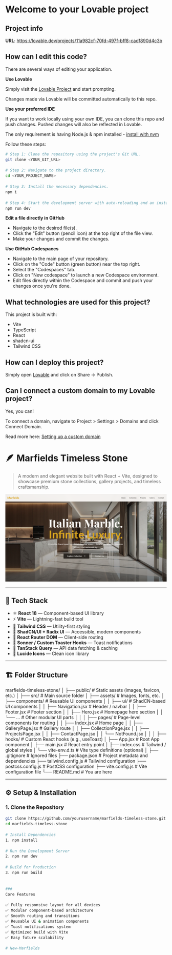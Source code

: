 # Welcome to your Lovable project

## Project info

**URL**: https://lovable.dev/projects/11a982cf-70fd-497f-bff8-cadf890d4c3b

## How can I edit this code?

There are several ways of editing your application.

**Use Lovable**

Simply visit the [Lovable Project](https://lovable.dev/projects/11a982cf-70fd-497f-bff8-cadf890d4c3b) and start prompting.

Changes made via Lovable will be committed automatically to this repo.

**Use your preferred IDE**

If you want to work locally using your own IDE, you can clone this repo and push changes. Pushed changes will also be reflected in Lovable.

The only requirement is having Node.js & npm installed - [install with nvm](https://github.com/nvm-sh/nvm#installing-and-updating)

Follow these steps:

```sh
# Step 1: Clone the repository using the project's Git URL.
git clone <YOUR_GIT_URL>

# Step 2: Navigate to the project directory.
cd <YOUR_PROJECT_NAME>

# Step 3: Install the necessary dependencies.
npm i

# Step 4: Start the development server with auto-reloading and an instant preview.
npm run dev
```

**Edit a file directly in GitHub**

- Navigate to the desired file(s).
- Click the "Edit" button (pencil icon) at the top right of the file view.
- Make your changes and commit the changes.

**Use GitHub Codespaces**

- Navigate to the main page of your repository.
- Click on the "Code" button (green button) near the top right.
- Select the "Codespaces" tab.
- Click on "New codespace" to launch a new Codespace environment.
- Edit files directly within the Codespace and commit and push your changes once you're done.

## What technologies are used for this project?

This project is built with:

- Vite
- TypeScript
- React
- shadcn-ui
- Tailwind CSS

## How can I deploy this project?

Simply open [Lovable](https://lovable.dev/projects/11a982cf-70fd-497f-bff8-cadf890d4c3b) and click on Share -> Publish.

## Can I connect a custom domain to my Lovable project?

Yes, you can!

To connect a domain, navigate to Project > Settings > Domains and click Connect Domain.

Read more here: [Setting up a custom domain](https://docs.lovable.dev/features/custom-domain#custom-domain)





<!-- -------------------------------------------------------------------------------------------------------- -->

# 🪶 Marfields Timeless Stone

> A modern and elegant website built with React + Vite, designed to showcase premium stone collections, gallery projects, and timeless craftsmanship.

![Marfields Screenshot](./public/preview.png) <!-- Optional: Add a project image -->

---

## 🚀 Tech Stack

- ⚛️ **React 18** — Component-based UI library  
- ⚡ **Vite** — Lightning-fast build tool  
- 🎨 **Tailwind CSS** — Utility-first styling  
- 🧱 **ShadCN/UI + Radix UI** — Accessible, modern components  
- 🧭 **React Router DOM** — Client-side routing  
- 🔔 **Sonner / Custom Toaster Hooks** — Toast notifications  
- 💬 **TanStack Query** — API data fetching & caching  
- 🧰 **Lucide Icons** — Clean icon library  

---

## 🏗️ Folder Structure

marfields-timeless-stone/
│
├── public/ # Static assets (images, favicon, etc.)
│
├── src/ # Main source folder
│ ├── assets/ # Images, fonts, etc.
│ ├── components/ # Reusable UI components
│ │ ├── ui/ # ShadCN-based UI components
│ │ ├── Navigation.jsx # Header / navbar
│ │ ├── Footer.jsx # Footer section
│ │ ├── Hero.jsx # Homepage hero section
│ │ └── ... # Other modular UI parts
│ │
│ ├── pages/ # Page-level components for routing
│ │ ├── Index.jsx # Home page
│ │ ├── GalleryPage.jsx # Gallery route
│ │ ├── CollectionPage.jsx
│ │ ├── ProjectsPage.jsx
│ │ ├── ContactPage.jsx
│ │ └── NotFound.jsx
│ │
│ ├── hooks/ # Custom React hooks (e.g., useToast)
│ ├── App.jsx # Root App component
│ ├── main.jsx # React entry point
│ ├── index.css # Tailwind / global styles
│ └── vite-env.d.ts # Vite type definitions (optional)
│
├── .gitignore # Ignored files
├── package.json # Project metadata and dependencies
├── tailwind.config.js # Tailwind configuration
├── postcss.config.js # PostCSS configuration
├── vite.config.js # Vite configuration file
└── README.md # You are here


---

## ⚙️ Setup & Installation

### 1. Clone the Repository
```bash
git clone https://github.com/yourusername/marfields-timeless-stone.git
cd marfields-timeless-stone

# Install Dependencies 
1. npm install

# Run the Development Server
2. npm run dev

# Build for Production
3. npm run build


### 
Core Features

✅ Fully responsive layout for all devices
✅ Modular component-based architecture
✅ Smooth routing and transitions
✅ Reusable UI & animation components
✅ Toast notifications system
✅ Optimized build with Vite
✅ Easy future scalability

#   N e w - M a r f i e l d s 
 
 